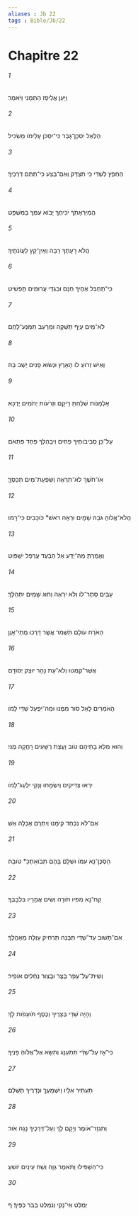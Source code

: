 ```yaml
---
aliases : Jb 22
tags : Bible/Jb/22
---
```


# Chapitre 22

###### 1
וַיַּעַן אֱלִיפַז הַתֵּמָנִי וַיֹּאמַר׃
###### 2
הַלְאֵל יִסְכָּן־גָּבֶר כִּי־יִסְכֹּן עָלֵימֹו מַשְׂכִּיל׃
###### 3
הַחֵפֶץ לְשַׁדַּי כִּי תִצְדָּק וְאִם־בֶּצַע כִּי־תַתֵּם דְּרָכֶיךָ׃
###### 4
הֲמִיִּרְאָתְךָ יֹכִיחֶךָ יָבֹוא עִמְּךָ בַּמִּשְׁפָּט׃
###### 5
הֲלֹא רָעָתְךָ רַבָּה וְאֵין־קֵץ לַעֲוֹנֹתֶיךָ׃
###### 6
כִּי־תַחְבֹּל אַחֶיךָ חִנָּם וּבִגְדֵי עֲרוּמִּים תַּפְשִׁיט׃
###### 7
לֹא־מַיִם עָיֵף תַּשְׁקֶה וּמֵרָעֵב תִּמְנַע־לָחֶם׃
###### 8
וְאִישׁ זְרֹועַ לֹו הָאָרֶץ וּנְשׂוּא פָנִים יֵשֶׁב בָּהּ׃
###### 9
אַלְמָנֹות שִׁלַּחְתָּ רֵיקָם וּזְרֹעֹות יְתֹמִים יְדֻכָּא׃
###### 10
עַל־כֵּן סְבִיבֹותֶיךָ פַחִים וִיבַהֶלְךָ פַּחַד פִּתְאֹם׃
###### 11
אֹו־חֹשֶׁךְ לֹא־תִרְאֶה וְשִׁפְעַת־מַיִם תְּכַסֶּךָּ׃
###### 12
הֲלֹא־אֱלֹוהַּ גֹּבַהּ שָׁמָיִם וּרְאֵה רֹאשׁ* כֹּוכָבִים כִּי־רָמּוּ׃
###### 13
וְאָמַרְתָּ מַה־יָּדַע אֵל הַבְעַד עֲרָפֶל יִשְׁפֹּוט׃
###### 14
עָבִים סֵתֶר־לֹו וְלֹא יִרְאֶה וְחוּג שָׁמַיִם יִתְהַלָּךְ׃
###### 15
הַאֹרַח עֹולָם תִּשְׁמֹר אֲשֶׁר דָּרְכוּ מְתֵי־אָוֶן׃
###### 16
אֲשֶׁר־קֻמְּטוּ וְלֹא־עֵת נָהָר יוּצַק יְסֹודָם׃
###### 17
הָאֹמְרִים לָאֵל סוּר מִמֶּנּוּ וּמַה־יִּפְעַל שַׁדַּי לָמֹו׃
###### 18
וְהוּא מִלֵּא בָתֵּיהֶם טֹוב וַעֲצַת רְשָׁעִים רָחֲקָה מֶנִּי׃
###### 19
יִרְאוּ צַדִּיקִים וְיִשְׂמָחוּ וְנָקִי יִלְעַג־לָמֹו׃
###### 20
אִם־לֹא נִכְחַד קִימָנוּ וְיִתְרָם אָכְלָה אֵשׁ׃
###### 21
הַסְכֶּן־נָא עִמֹּו וּשְׁלָם בָּהֶם תְּבֹואַתְכָ* טֹובָה׃
###### 22
קַח־נָא מִפִּיו תֹּורָה וְשִׂים אֲמָרָיו בִּלְבָבֶךָ׃
###### 23
אִם־תָּשׁוּב עַד־שַׁדַּי תִּבָּנֶה תַּרְחִיק עַוְלָה מֵאָהֳלֶךָ׃
###### 24
וְשִׁית־עַל־עָפָר בָּצֶר וּבְצוּר נְחָלִים אֹופִיר׃
###### 25
וְהָיָה שַׁדַּי בְּצָרֶיךָ וְכֶסֶף תֹּועָפֹות לָךְ׃
###### 26
כִּי־אָז עַל־שַׁדַּי תִּתְעַנָּג וְתִשָּׂא אֶל־אֱלֹוהַּ פָּנֶיךָ׃
###### 27
תַּעְתִּיר אֵלָיו וְיִשְׁמָעֶךָּ וּנְדָרֶיךָ תְשַׁלֵּם׃
###### 28
וְתִגְזַר־אֹומֶר וְיָקָם לָךְ וְעַל־דְּרָכֶיךָ נָגַהּ אֹור׃
###### 29
כִּי־הִשְׁפִּילוּ וַתֹּאמֶר גֵּוָה וְשַׁח עֵינַיִם יֹושִׁעַ׃
###### 30
יְמַלֵּט אִי־נָקִי וְנִמְלַט בְּבֹר כַּפֶּיךָ׃ ף
